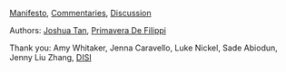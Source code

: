 [Manifesto](manifesto.md), [Commentaries](commentaries.md), [Discussion](https://github.com/thelastjosh/autonomous-art/discussions)

Authors: [Joshua Tan](https://joshuatan.com/research), [Primavera De Filippi](https://cyber.harvard.edu/people/pdefilippi)

Thank you: Amy Whitaker, Jenna Caravello, Luke Nickel, Sade Abiodun, Jenny Liu Zhang, [DISI](https://disi.org/)
